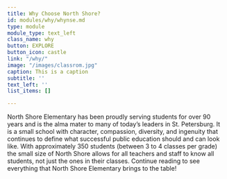 ```yaml
---
title: Why Choose North Shore?
id: modules/why/whynse.md
type: module
module_type: text_left
class_name: why
button: EXPLORE
button_icon: castle
link: "/why/"
image: "/images/classrom.jpg"
caption: This is a caption
subtitle: ''
text_left: ''
list_items: []

---
```

North Shore Elementary has been proudly serving students for over 90 years and is the alma mater to many of today’s leaders in St. Petersburg.  It is a small school with character, compassion, diversity, and ingenuity that continues to define what successful public education should and can look like.  With approximately 350 students (between 3 to 4 classes per grade) the small size of North Shore allows for all teachers and staff to know all students, not just the ones in their classes.  Continue reading to see everything that North Shore Elementary brings to the table!